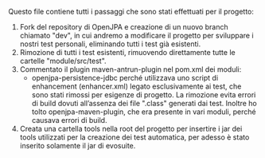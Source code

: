 Questo file contiene tutti i passaggi che sono stati effettuati per il progetto:
1. Fork del repository di OpenJPA e creazione di un nuovo branch chiamato "dev", in cui andremo a modificare il progetto per sviluppare i nostri test personali, eliminando tutti i test già esistenti.
2. Rimozione di tutti i test esistenti, rimuovendo direttamente tutte le cartelle "module/src/test".
3. Commentato il plugin maven-antrun-plugin nel pom.xml dei moduli:
    - openjpa-persistence-jdbc
   perché utilizzava uno script di enhancement (enhancer.xml) legato esclusivamente ai test, che sono stati rimossi per esigenze di progetto. La rimozione evita errori di build dovuti all’assenza dei file ".class" generati dai test.
   Inoltre ho tolto openjpa-maven-plugin, che era presente in vari moduli, perché causava errori di build.
4. Creata una cartella tools nella root del progetto per insertire i jar dei tools utilizzati per la creazione dei test automatica, per adesso è stato inserito solamente il jar di evosuite.